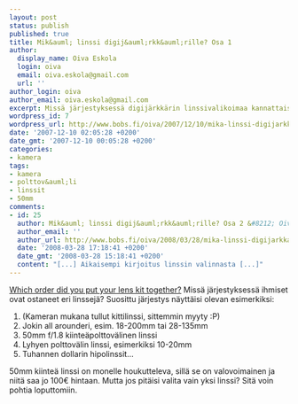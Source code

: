 ```yaml
---
layout: post
status: publish
published: true
title: Mik&auml; linssi digij&auml;rkk&auml;rille? Osa 1
author:
  display_name: Oiva Eskola
  login: oiva
  email: oiva.eskola@gmail.com
  url: ''
author_login: oiva
author_email: oiva.eskola@gmail.com
excerpt: Missä järjestyksessä digijärkkärin linssivalikoimaa kannattaisi kartuttaa?
wordpress_id: 7
wordpress_url: http://www.bobs.fi/oiva/2007/12/10/mika-linssi-digijarkkarille-osa-1/
date: '2007-12-10 02:05:28 +0200'
date_gmt: '2007-12-10 00:05:28 +0200'
categories:
- kamera
tags:
- kamera
- polttov&auml;li
- linssit
- 50mm
comments:
- id: 25
  author: Mik&auml; linssi digij&auml;rkk&auml;rille? Osa 2 &#8212; Oivallisia juttuja
  author_email: ''
  author_url: http://www.bobs.fi/oiva/2008/03/28/mika-linssi-digijarkkarille-osa-2/
  date: '2008-03-28 17:18:41 +0200'
  date_gmt: '2008-03-28 15:18:41 +0200'
  content: "[...] Aikaisempi kirjoitus linssin valinnasta [...]"
---
```

<p><a href="http://www.pixalo.com/community/general-photography-questions-answers/order-did-you-put-your-lens-kit-together-7423.html">Which order did you put your lens kit together?</a>  Miss&auml; j&auml;rjestyksess&auml; ihmiset ovat ostaneet eri linssej&auml;? Suosittu j&auml;rjestys n&auml;ytt&auml;isi olevan esimerkiksi:</p>
<ol>
<li>(Kameran mukana tullut kittilinssi, sittemmin myyty :P)</li>
<li>Jokin all arounderi, esim. 18-200mm tai 28-135mm</li>
<li>50mm f/1.8 kiinte&auml;polttov&auml;linen linssi</li>
<li>Lyhyen polttov&auml;lin linssi, esimerkiksi 10-20mm</li>
<li>Tuhannen dollarin hipolinssit...</li>
</ol>
<p>50mm kiinte&auml; linssi on monelle houkutteleva, sill&auml; se on valovoimainen ja niit&auml; saa jo 100&euro; hintaan. Mutta jos pit&auml;isi valita vain yksi linssi? Sit&auml; voin pohtia loputtomiin.</p>
